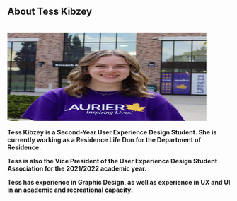 ## About Tess Kibzey

<br>

<img src="IMG_2925.JPG" height= "200" width= "450" alt="Picture of Tess Kibzey">

<br>

**Tess Kibzey is a Second-Year User Experience Design Student. She is currently working as a Residence Life Don for the Department of Residence.**

**Tess is also the Vice President of the User Experience Design Student Association for the 2021/2022 academic year.**

**Tess has experience in Graphic Design, as well as experience in UX and UI in an academic and recreational capacity.**